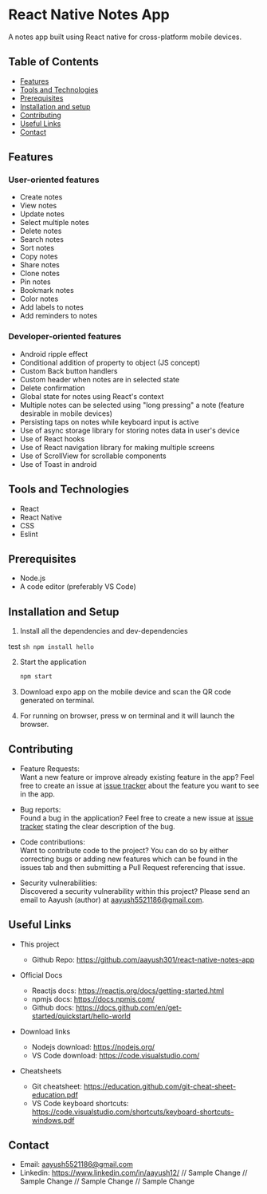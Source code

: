 # React Native Notes App

A notes app built using React native for cross-platform mobile devices.

## Table of Contents

- [Features](#features)
- [Tools and Technologies](#tools-and-technologies)
- [Prerequisites](#prerequisites)
- [Installation and setup](#installation-and-setup)
- [Contributing](#contributing)
- [Useful Links](#useful-links)
- [Contact](#contact)

## Features

### User-oriented features

- Create notes
- View notes
- Update notes
- Select multiple notes
- Delete notes
- Search notes
- Sort notes
- Copy notes
- Share notes
- Clone notes
- Pin notes
- Bookmark notes
- Color notes
- Add labels to notes
- Add reminders to notes

### Developer-oriented features

- Android ripple effect
- Conditional addition of property to object (JS concept)
- Custom Back button handlers
- Custom header when notes are in selected state
- Delete confirmation
- Global state for notes using React's context
- Multiple notes can be selected using "long pressing" a note (feature desirable in mobile devices)
- Persisting taps on notes while keyboard input is active
- Use of async storage library for storing notes data in user's device
- Use of React hooks
- Use of React navigation library for making multiple screens
- Use of ScrollView for scrollable components
- Use of Toast in android

## Tools and Technologies

- React
- React Native
- CSS
- Eslint

## Prerequisites

- Node.js
- A code editor (preferably VS Code)

## Installation and Setup

1. Install all the dependencies and dev-dependencies

 test   ```sh
   npm install
   hello```

2. Start the application

   ```sh
   npm start
   ```

3. Download expo app on the mobile device and scan the QR code generated on terminal.
4. For running on browser, press w on terminal and it will launch the browser.

## Contributing

- Feature Requests:  
  Want a new feature or improve already existing feature in the app? Feel free to create an issue at [issue tracker](https://github.com/aayush301/react-native-notes-app/issues) about the feature you want to see in the app.
- Bug reports:  
  Found a bug in the application? Feel free to create a new issue at [issue tracker](https://github.com/aayush301/react-native-notes-app/issues) stating the clear description of the bug.

- Code contributions:  
  Want to contribute code to the project? You can do so by either correcting bugs or adding new features which can be found in the issues tab and then submitting a Pull Request referencing that issue.

- Security vulnerabilities:  
  Discovered a security vulnerability within this project? Please send an email to Aayush (author) at aayush5521186@gmail.com.

## Useful Links

- This project

  - Github Repo: https://github.com/aayush301/react-native-notes-app

- Official Docs

  - Reactjs docs: https://reactjs.org/docs/getting-started.html
  - npmjs docs: https://docs.npmjs.com/
  - Github docs: https://docs.github.com/en/get-started/quickstart/hello-world

- Download links

  - Nodejs download: https://nodejs.org/
  - VS Code download: https://code.visualstudio.com/

- Cheatsheets
  - Git cheatsheet: https://education.github.com/git-cheat-sheet-education.pdf
  - VS Code keyboard shortcuts: https://code.visualstudio.com/shortcuts/keyboard-shortcuts-windows.pdf

## Contact

- Email: aayush5521186@gmail.com
- Linkedin: https://www.linkedin.com/in/aayush12/
// Sample Change
// Sample Change
// Sample Change
// Sample Change

